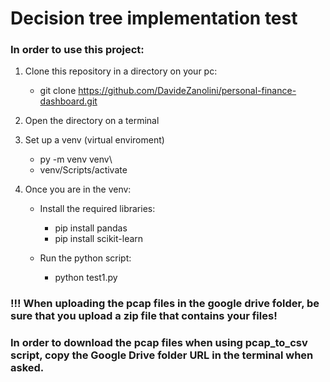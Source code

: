 # Decision tree implementation test

### In order to use this project:

1. Clone this repository in a directory on your pc:
    - git clone https://github.com/DavideZanolini/personal-finance-dashboard.git

2. Open the directory on a terminal

3. Set up a venv (virtual enviroment)
    - py -m venv venv\
    - venv/Scripts/activate

4. Once you are in the venv:

    - Install the required libraries:
        - pip install pandas
        - pip install scikit-learn

    - Run the python script:
        - python test1.py


### !!! When uploading the pcap files in the google drive folder, be sure that you upload a zip file that contains your files!

### In order to download the pcap files when using pcap_to_csv script, copy the Google Drive folder URL in the terminal when asked.
